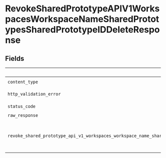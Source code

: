 # RevokeSharedPrototypeAPIV1WorkspacesWorkspaceNameSharedPrototypesSharedPrototypeIDDeleteResponse


## Fields

| Field                                                                                                                            | Type                                                                                                                             | Required                                                                                                                         | Description                                                                                                                      |
| -------------------------------------------------------------------------------------------------------------------------------- | -------------------------------------------------------------------------------------------------------------------------------- | -------------------------------------------------------------------------------------------------------------------------------- | -------------------------------------------------------------------------------------------------------------------------------- |
| `content_type`                                                                                                                   | *str*                                                                                                                            | :heavy_check_mark:                                                                                                               | N/A                                                                                                                              |
| `http_validation_error`                                                                                                          | [Optional[shared.HTTPValidationError]](../../models/shared/httpvalidationerror.md)                                               | :heavy_minus_sign:                                                                                                               | Validation Error                                                                                                                 |
| `status_code`                                                                                                                    | *int*                                                                                                                            | :heavy_check_mark:                                                                                                               | N/A                                                                                                                              |
| `raw_response`                                                                                                                   | [requests.Response](https://requests.readthedocs.io/en/latest/api/#requests.Response)                                            | :heavy_minus_sign:                                                                                                               | N/A                                                                                                                              |
| `revoke_shared_prototype_api_v1_workspaces_workspace_name_shared_prototypes_shared_prototype_id_delete_200_application_json_any` | *Optional[Any]*                                                                                                                  | :heavy_minus_sign:                                                                                                               | The access to the prototype was revoked successfully.                                                                            |